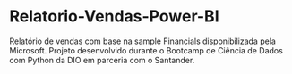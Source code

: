 # Relatorio-Vendas-Power-BI
 Relatório de vendas com base na sample Financials disponibilizada pela Microsoft. Projeto desenvolvido durante o Bootcamp de Ciência de Dados com Python da DIO em parceria com o Santander.
